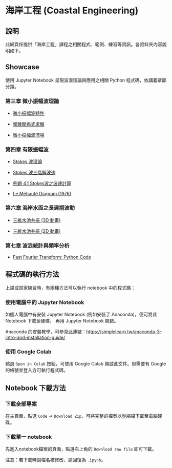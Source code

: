 # 海岸工程 (Coastal Engineering)

## 說明
此網頁係提供「海岸工程」課程之相關程式、範例、練習等資訊。各資料夾內容說明如下。

## Showcase
使用 Jupyter Notebook 呈現波浪理論與應用之相關 Python 程式碼，依講義章節分類。

### 第三章 微小振幅波理論

* [微小振幅波特性](https://github.com/mengyulin/CoastalEngineering/blob/master/Showcase/Chap_3/1_Small_Amp.ipynb)

* [頻散關係式求解](https://github.com/mengyulin/CoastalEngineering/blob/master/Showcase/Chap_3/2_DispersionEq.ipynb)

* [微小振幅波流場](https://github.com/mengyulin/CoastalEngineering/blob/master/Showcase/Chap_3/3_FlowField.ipynb)

### 第四章 有限振幅波

* [Stokes 波理論](https://github.com/mengyulin/CoastalEngineering/blob/master/Showcase/Chap_4/1_StokesWaves.ipynb)

* [Stokes 波三階解波速](https://github.com/mengyulin/CoastalEngineering/blob/master/Showcase/Chap_4/Stokes3rdWaveSpeed_Exe.ipynb)

* [例題 4.1 Stokes波之波速計算](https://github.com/mengyulin/CoastalEngineering/blob/master/Showcase/Chap_4/Chap_4%20Examples.ipynb)

* [Le Méhauté Diagram (1976)](https://github.com/mengyulin/CoastalEngineering/blob/master/Showcase/Chap_4/le-mehaute-diagram/Le_Mehaute_Diagram.ipynb)

### 第六章 海岸水面之長週期波動

* [三維水池共振 (3D 動畫)](https://github.com/mengyulin/CoastalEngineering/blob/master/Showcase/Chap_6/BasinOscillation_Ani3D.ipynb)

* [三維水池共振 (2D 動畫)](https://github.com/mengyulin/CoastalEngineering/blob/master/Showcase/Chap_6/BasinOscillation_Ani2D.ipynb)

### 第七章 波浪統計與頻率分析

* [Fast Fourier Transform: Python Code](https://github.com/mengyulin/CoastalEngineering/blob/master/Showcase/Chap_7/2_FFT.ipynb)

## 程式碼的執行方法
上課或回家練習時，有兩種方法可以執行 notebook 中的程式碼：

### 使用電腦中的 Jupyter Notebook
如個人電腦中有安裝 Jupyter Notebook (例如安裝了 Anaconda)，便可將此 Notebook 下載至硬碟，
再用 Jupyter Notebook 開啟。

Anaconda 的安裝教學，可參見此連結：https://simplelearn.tw/anaconda-3-intro-and-installation-guide/

### 使用 Google Colab
點選 `Open in Colab` 按鈕，可使用 Google Colab 開啟此文件。但需要有 Google 的帳號並登入方可執行程式碼。

## Notebook 下載方法

### 下載全部專案
在主頁面，點選 `Code` -> `Download Zip`，可將完整的檔案以壓縮檔下載至電腦硬碟。

### 下載單一 notebook
先進入notebook檔案的頁面，點選右上角的 `Download raw file` 即可下載。

注意：若下載時副檔名被修改，請回復為 `.ipynb`。
